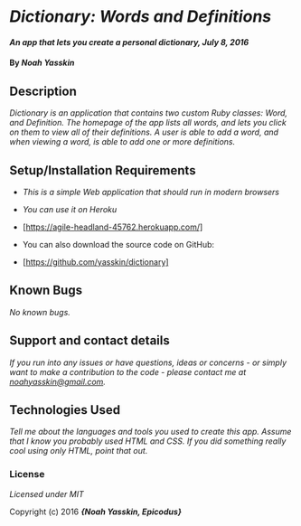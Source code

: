 # _Dictionary: Words and Definitions_

#### _An app that lets you create a personal dictionary, July 8, 2016_

#### By _**Noah Yasskin**_

## Description

_Dictionary is an application that contains two custom Ruby classes: Word, and Definition. The homepage of the app lists all words, and lets you click on them to view all of their definitions. A user is able to add a word, and when viewing a word, is able to add one or more definitions._

## Setup/Installation Requirements

* _This is a simple Web application that should run in modern browsers_

* _You can use it on Heroku_

* [https://agile-headland-45762.herokuapp.com/]

* You can also download the source code on GitHub:

* [https://github.com/yasskin/dictionary]

## Known Bugs

_No known bugs._

## Support and contact details

_If you run into any issues or have questions, ideas or concerns - or simply want to make a contribution to the code - please contact me at noahyasskin@gmail.com._

## Technologies Used

_Tell me about the languages and tools you used to create this app. Assume that I know you probably used HTML and CSS. If you did something really cool using only HTML, point that out._

### License

*Licensed under MIT*

Copyright (c) 2016 **_{Noah Yasskin, Epicodus}_**
